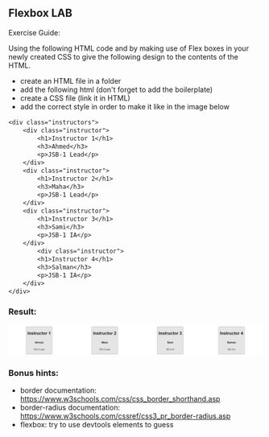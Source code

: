 ## Flexbox LAB

Exercise Guide:

Using the following HTML code and by making use of Flex boxes in your newly created CSS to give the following design to the contents of the HTML.

* create an HTML file in a folder
* add the following html (don't forget to add the boilerplate)
* create a CSS file (link it in HTML)
* add the correct style in order to make it like in the image below

```
<div class="instructors">
    <div class="instructor">
        <h1>Instructor 1</h1>
        <h3>Ahmed</h3>
        <p>JSB-1 Lead</p>
    </div>
    <div class="instructor">
        <h1>Instructor 2</h1>
        <h3>Maha</h3>
        <p>JSB-1 Lead</p>
    </div>
    <div class="instructor">
        <h1>Instructor 3</h1>
        <h3>Sami</h3>
        <p>JSB-1 IA</p>
    </div> 
        <div class="instructor">
        <h1>Instructor 4</h1>
        <h3>Salman</h3>
        <p>JSB-1 IA</p>
    </div> 
</div>
```
### Result:

![image](images/flex.html.png)

### Bonus hints:
* border documentation: https://www.w3schools.com/css/css_border_shorthand.asp
* border-radius documentation: https://www.w3schools.com/cssref/css3_pr_border-radius.asp
* flexbox: try to use devtools elements to guess

